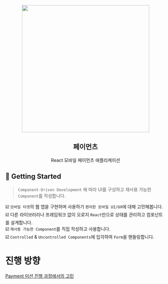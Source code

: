 <p align="middle" >
  <img src="https://techcourse-storage.s3.ap-northeast-2.amazonaws.com/0fefce79602043a9b3281ee1dd8f4be6" width="400">
</p>
<h2 align="middle">페이먼츠</h2>
<p align="middle">React 모바일 페이먼츠 애플리케이션</p>
</p>

## 🚀 Getting Started

> `Component-Driven Development` 에 따라 UI를 구성하고 재사용 가능한 `Component`를 작성합니다.

:ballot_box_with_check: `모바일 타겟`의 웹 앱을 구현하며 사용하기 `편리한 모바일 UI/UX`에 대해 고민해봅니다.  
:ballot_box_with_check: 다른 라이브러리나 프레임워크 없이 오로지 `React`만으로 상태를 관리하고 컴포넌트를 설계합니다.  
:ballot_box_with_check: `재사용 가능한 Component`를 직접 작성하고 사용합니다.  
:ballot_box_with_check: `Controlled` & `Uncontrolled Components`에 입각하여 `Form`을 핸들링합니다.

# 진행 방향

[Payment 미션 진행 과정에서의 고민](https://sweet-snapper-a98.notion.site/React-DD-Payment-Mission-21086cd737fa808e889fdad49dabe791)
